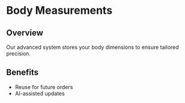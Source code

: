 # Body Measurements

## Overview
Our advanced system stores your body dimensions to ensure tailored precision.

## Benefits
- Reuse for future orders
- AI-assisted updates


